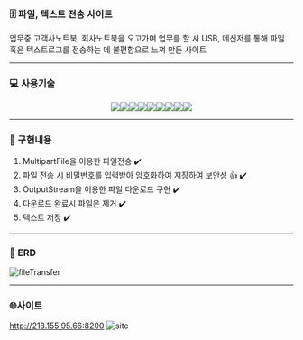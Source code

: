 ### 🗄️ 파일, 텍스트 전송 사이트
업무중 고객사노트북, 회사노트북을 오고가며 업무를 할 시 USB, 메신저를 통해 파일 혹은 텍스트로그를 전송하는 데 불편함으로 느껴 만든 사이트

------------

### 💻 사용기술
<p align="center">
<img src="https://img.shields.io/badge/Springboot-6DB33F?style=for-the-badge&logo=springboot&logoColor=white"/><img src="https://img.shields.io/badge/SpringDataJPA-6DB33F?style=for-the-badge"/><img src="https://img.shields.io/badge/QueryDsl-4479A1?style=for-the-badge"/><img src="https://img.shields.io/badge/ApacheTomcat-F8DC75?style=for-the-badge&logo=apachetomcat&logoColor=white"/><img src="https://img.shields.io/badge/MySql-4479A1?style=for-the-badge&logo=mysql&logoColor=white"/><img src="https://img.shields.io/badge/Gradle-02303A?style=for-the-badge&logo=gradle&logoColor=white"/><img src="https://img.shields.io/badge/Docker-2496ED?style=for-the-badge&logo=docker&logoColor=white"/><img src="https://img.shields.io/badge/Jenkins-D24939?style=for-the-badge&logo=jenkins&logoColor=white"/><img src="https://img.shields.io/badge/Ubuntu-E95420?style=for-the-badge&logo=ubuntu&logoColor=white"/>
</p>

------------

### 📝 구현내용
1. MultipartFile을 이용한 파일전송 ✔️ 
2. 파일 전송 시 비밀번호를 입력받아 암호화하여 저장하여 보안성 👍 ✔️
3. OutputStream을 이용한 파일 다운로드 구현 ✔️
4. 다운로드 완료시 파일은 제거 ✔️
5. 텍스트 저장 ✔️

------------

### 💾 ERD
![fileTransfer](https://github.com/SangkiHan/FileTransfer/assets/68369248/2b2a8459-866b-4c5b-a322-32c73847a1cc)

------------

### 🌐사이트
http://218.155.95.66:8200
![site](https://github.com/SangkiHan/FileTransfer/assets/68369248/af6e4e52-339f-4f23-87fc-dc98824e24b5)
